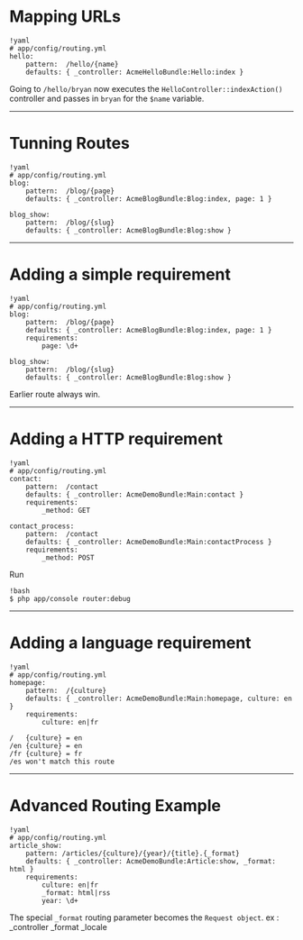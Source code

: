 # Mapping URLs

    !yaml
    # app/config/routing.yml
    hello:
        pattern:  /hello/{name}
        defaults: { _controller: AcmeHelloBundle:Hello:index }

Going to `/hello/bryan` now executes the `HelloController::indexAction()` controller and passes in `bryan` for the `$name` variable.

---

# Tunning Routes

    !yaml
    # app/config/routing.yml
    blog:
        pattern:  /blog/{page}
        defaults: { _controller: AcmeBlogBundle:Blog:index, page: 1 }

    blog_show:
        pattern:  /blog/{slug}
        defaults: { _controller: AcmeBlogBundle:Blog:show }

---

# Adding a simple requirement

    !yaml
    # app/config/routing.yml
    blog:
        pattern:  /blog/{page}
        defaults: { _controller: AcmeBlogBundle:Blog:index, page: 1 }
        requirements:
            page: \d+

    blog_show:
        pattern:  /blog/{slug}
        defaults: { _controller: AcmeBlogBundle:Blog:show }

Earlier route always win.

---

# Adding a HTTP requirement

    !yaml
    # app/config/routing.yml
    contact:
        pattern:  /contact
        defaults: { _controller: AcmeDemoBundle:Main:contact }
        requirements:
            _method: GET

    contact_process:
        pattern:  /contact
        defaults: { _controller: AcmeDemoBundle:Main:contactProcess }
        requirements:
            _method: POST

Run

    !bash
    $ php app/console router:debug

---

# Adding a language requirement

    !yaml
    # app/config/routing.yml
    homepage:
        pattern:  /{culture}
        defaults: { _controller: AcmeDemoBundle:Main:homepage, culture: en }
        requirements:
            culture: en|fr

    /   {culture} = en
    /en {culture} = en
    /fr {culture} = fr
    /es won't match this route

---

# Advanced Routing Example

    !yaml
    # app/config/routing.yml
    article_show:
        pattern: /articles/{culture}/{year}/{title}.{_format}
        defaults: { _controller: AcmeDemoBundle:Article:show, _format: html }
        requirements:
            culture: en|fr
            _format: html|rss
            year: \d+


The special `_format` routing parameter becomes the `Request object`.
ex : _controller
     _format
     _locale
